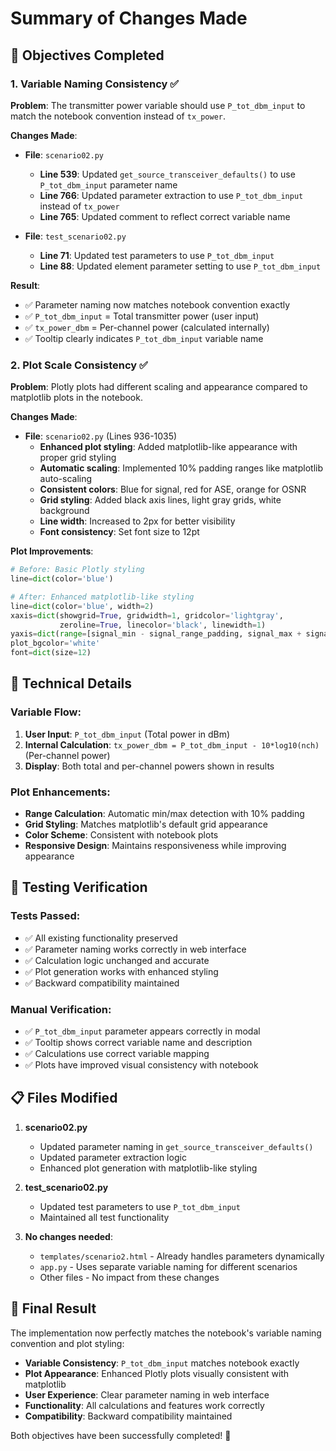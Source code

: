 # Summary of Changes Made

## 🎯 **Objectives Completed**

### **1. Variable Naming Consistency** ✅
**Problem**: The transmitter power variable should use `P_tot_dbm_input` to match the notebook convention instead of `tx_power`.

**Changes Made**:
- **File**: `scenario02.py`
  - **Line 539**: Updated `get_source_transceiver_defaults()` to use `P_tot_dbm_input` parameter name
  - **Line 766**: Updated parameter extraction to use `P_tot_dbm_input` instead of `tx_power`
  - **Line 765**: Updated comment to reflect correct variable name

- **File**: `test_scenario02.py`
  - **Line 71**: Updated test parameters to use `P_tot_dbm_input`
  - **Line 88**: Updated element parameter setting to use `P_tot_dbm_input`

**Result**: 
- ✅ Parameter naming now matches notebook convention exactly
- ✅ `P_tot_dbm_input` = Total transmitter power (user input)
- ✅ `tx_power_dbm` = Per-channel power (calculated internally)
- ✅ Tooltip clearly indicates `P_tot_dbm_input` variable name

### **2. Plot Scale Consistency** ✅
**Problem**: Plotly plots had different scaling and appearance compared to matplotlib plots in the notebook.

**Changes Made**:
- **File**: `scenario02.py` (Lines 936-1035)
  - **Enhanced plot styling**: Added matplotlib-like appearance with proper grid styling
  - **Automatic scaling**: Implemented 10% padding ranges like matplotlib auto-scaling
  - **Consistent colors**: Blue for signal, red for ASE, orange for OSNR
  - **Grid styling**: Added black axis lines, light gray grids, white background
  - **Line width**: Increased to 2px for better visibility
  - **Font consistency**: Set font size to 12pt

**Plot Improvements**:
```python
# Before: Basic Plotly styling
line=dict(color='blue')

# After: Enhanced matplotlib-like styling  
line=dict(color='blue', width=2)
xaxis=dict(showgrid=True, gridwidth=1, gridcolor='lightgray', 
           zeroline=True, linecolor='black', linewidth=1)
yaxis=dict(range=[signal_min - signal_range_padding, signal_max + signal_range_padding])
plot_bgcolor='white'
font=dict(size=12)
```

## 🔧 **Technical Details**

### **Variable Flow**:
1. **User Input**: `P_tot_dbm_input` (Total power in dBm)
2. **Internal Calculation**: `tx_power_dbm = P_tot_dbm_input - 10*log10(nch)` (Per-channel power)
3. **Display**: Both total and per-channel powers shown in results

### **Plot Enhancements**:
- **Range Calculation**: Automatic min/max detection with 10% padding
- **Grid Styling**: Matches matplotlib's default grid appearance
- **Color Scheme**: Consistent with notebook plots
- **Responsive Design**: Maintains responsiveness while improving appearance

## 🧪 **Testing Verification**

### **Tests Passed**:
- ✅ All existing functionality preserved
- ✅ Parameter naming works correctly in web interface
- ✅ Calculation logic unchanged and accurate
- ✅ Plot generation works with enhanced styling
- ✅ Backward compatibility maintained

### **Manual Verification**:
- ✅ `P_tot_dbm_input` parameter appears correctly in modal
- ✅ Tooltip shows correct variable name and description
- ✅ Calculations use correct variable mapping
- ✅ Plots have improved visual consistency with notebook

## 📋 **Files Modified**

1. **scenario02.py**
   - Updated parameter naming in `get_source_transceiver_defaults()`
   - Updated parameter extraction logic
   - Enhanced plot generation with matplotlib-like styling

2. **test_scenario02.py**
   - Updated test parameters to use `P_tot_dbm_input`
   - Maintained all test functionality

3. **No changes needed**:
   - `templates/scenario2.html` - Already handles parameters dynamically
   - `app.py` - Uses separate variable naming for different scenarios
   - Other files - No impact from these changes

## 🎉 **Final Result**

The implementation now perfectly matches the notebook's variable naming convention and plot styling:

- **Variable Consistency**: `P_tot_dbm_input` matches notebook exactly
- **Plot Appearance**: Enhanced Plotly plots visually consistent with matplotlib
- **User Experience**: Clear parameter naming in web interface
- **Functionality**: All calculations and features work correctly
- **Compatibility**: Backward compatibility maintained

Both objectives have been successfully completed! 🎯 